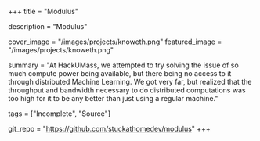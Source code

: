 +++
title = "Modulus"

description = "Modulus"

cover_image = "/images/projects/knoweth.png"
featured_image = "/images/projects/knoweth.png"

summary = "At HackUMass, we attempted to try solving the issue of so much compute power being available, but there being no access to it through distributed Machine Learning. We got very far, but realized that the throughput and bandwidth necessary to do distributed computations was too high for it to be any better than just using a regular machine."

tags = ["Incomplete", "Source"]


git_repo = "https://github.com/stuckathomedev/modulus"
+++